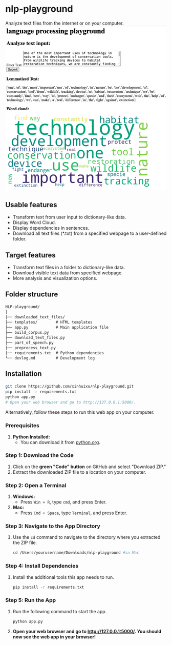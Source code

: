 # nlp-playground
Analyze text files from the internet or on your computer.
![App Screenshot](images/screenshot-231210.png)

## Usable features
- Transform text from user input to dictionary-like data.
- Display Word Cloud.
- Display dependencies in sentences.
- Download all text files (*.txt) from a specified webpage to a user-defined folder.

## Target features
- Transform text files in a folder to dictionary-like data.
- Download visible text data from specified webpage.
- More analysis and visualization options.
## Folder structure
```
NLP-playground/
│
├── downloaded_text_files/    
├── templates/        # HTML templates
├── app.py            # Main application file 
├── build_corpus.py   
├── download_text_files.py  
├── part_of_speech.py 
├── preprocess_text.py
├── requirements.txt  # Python dependencies
└── devlog.md         # Development log
```

## Installation

   ```bash
   git clone https://github.com/xinhuixu/nlp-playground.git
   pip install -r requirements.txt
   python app.py
   # Open your web browser and go to http://127.0.0.1:5000/.
```
Alternatively, follow these steps to run this web app on your computer.

### Prerequisites

1. **Python Installed:**
    - You can download it from [python.org](https://www.python.org/downloads/).

### Step 1: Download the Code

1. Click on the <b>green "Code" button</b> on GitHub and select "Download ZIP."
2. Extract the downloaded ZIP file to a location on your computer.

### Step 2: Open a Terminal

1. **Windows:**
    - Press `Win + R`, type `cmd`, and press Enter.
2. **Mac:**
   - Press `Cmd + Space`, type `Terminal`, and press Enter.

### Step 3: Navigate to the App Directory

1. Use the `cd` command to navigate to the directory where you extracted the ZIP file.
   ```bash
   cd /Users/yourusername/Downloads/nlp-playground #in Mac

### Step 4: Install Dependencies
1. Install the additional tools this app needs to run.
    ```bash
    pip install -r requirements.txt


### Step 5: Run the App
1. Run the following command to start the app.
    ```bash
    python app.py
2. <b>Open your web browser and go to http://127.0.0.1:5000/. You should now see the web app in your browser!

